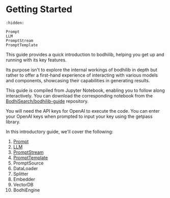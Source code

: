 # Getting Started

```{toctree}
:hidden:

Prompt
LLM
PromptStream
PromptTemplate
```

This guide provides a quick introduction to bodhilib, helping you get up and running with its key features. 

Its purpose isn't to explore the internal workings of bodhilib in depth but rather to offer a first-hand experience of interacting with various models and components, showcasing their capabilities in generating results.

This guide is compiled from Jupyter Notebook, enabling you to follow along interactively. You can download the corresponding notebook from the [BodhiSearch/bodhilib-guide](https://github.com/BodhiSearch/bodhilib-guide) repository.

You will need the API keys for OpenAI to execute the code. You can enter your OpenAI keys when prompted to input your key using the getpass library.

In this introductory guide, we'll cover the following:

1. [Prompt](Prompt)
1. [LLM](LLM)
1. [PromptStream](PromptStream)
1. [PromptTemplate](PromptTemplate)
1. PromptSource
1. DataLoader
1. Splitter
1. Embedder
1. VectorDB
1. BodhiEngine
